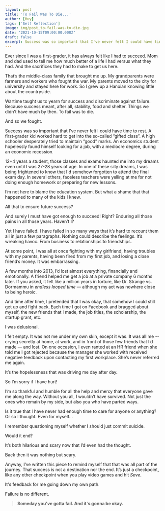 ```yaml
---
layout: post
title: 'To Fail Was To Die...'
author: [Huy]
tags: ['Self Reflection']
image: img/post_to-fail-was-to-die.jpg
date: '2021-10-15T09:00:00.000Z'
draft: false
excerpt: Success was so important that I've never felt I could have time to rest. A first grader kid worked hard to get into...
---
```


Ever since I was a first-grader, it has always felt like I had to succeed. Mom and dad used to tell me how much better of a life I had versus what they had. And the sacrifices they had to make to get us here.

That’s the middle-class family that brought me up. My grandparents were farmers and workers who fought the war. My parents moved to the city for university and stayed here for work. So I grew up a Hanoian knowing little about the countryside.

Wartime taught us to yearn for success and discriminate against failure. Because success meant, after all, stability, food and shelter. Things we didn’t have much by then. To fail was to die.

And so we fought.

Success was so important that I’ve never felt I could have time to rest. A first-grader kid worked hard to get into the so-called “gifted class”. A high schooler desperately tried to maintain “good” marks. An economics student hopelessly found himself looking for a job, with a mediocre degree, during an economic recession.

12+4 years a student, those classes and exams haunted me into my dreams even until I was 27-28 years of age. In one of these silly dreams, I was being frightened to know that I'd somehow forgotten to attend the final exam day. In several others, faceless teachers were yelling at me for not doing enough homework or preparing for new lessons.

I’m not here to blame the education system. But what a shame that that happened to many of the kids I knew.

All that to ensure future success?

And surely I must have got enough to succeed! Right? Enduring all those pains in all those years. Haven’t I?

Yet I have failed. I have failed in so many ways that it’s hard to recount them all in just a few paragraphs. Nothing could describe the feelings. It’s wreaking havoc. From business to relationships to friendships.

At some point, I was all at once fighting with my girlfriend, having troubles with my parents, having been fired from my first job, and losing a close friend’s money. It was embarrassing.

A few months into 2013, I’d lost almost everything, financially and emotionally. A friend helped me get a job at a private company 6 months later. If you asked, it felt like a million years in torture, like Dr. Strange vs. Dormammu in *endless looped time* — although my act was nowhere close to being heroic.

And time after time, I pretended that I was okay, that somehow I could still get up and fight back. Each time I got on Facebook and bragged about myself, the new friends that I made, the job titles, the scholarship, the startup grant, etc.

I was delusional.

I felt empty. It was not me under my own skin, except it was. It was all me -- crying secretly at home, at work, and in front of those few friends that I’d made — and lost. On one occasion, I even ranted at an HR friend when she told me I got rejected because the manager she worked with received negative feedback upon contacting my first workplace. She’s never referred me again.

It’s the hopelessness that was driving me day after day.

So I’m sorry if I have hurt!

I’m so thankful and humble for all the help and mercy that everyone gave me along the way. Without you all, I wouldn’t have survived. Not just the ones who remain by my side, but also you who have parted ways.

Is it true that I have never had enough time to care for anyone or anything? Or so I thought. Even for myself...

I remember questioning myself whether I should just commit suicide.

Would it end?

It’s both hilarious and scary now that I’d even had the thought.

Back then it was nothing but scary.

Anyway, I’ve written this piece to remind myself that that was all part of the journey. That success is not a destination nor the end. It’s just a checkpoint, like any other checkpoint when you play video games and hit *Save*.

It's feedback for me going down my own path.

Failure is no different.

> **Someday you've gotta fail. And it's gonna be okay.**

